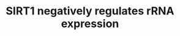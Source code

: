 ---
annotations:
- type: Pathway Ontology
  value: regulatory pathway
authors:
- ReactomeTeam
- Fehrhart
description: Expression of rRNA genes is coupled to the overall metabolism of the
  cell by the NAD-dependent histone deacetylase SIRT1, a component of the Energy-dependent
  Nucleolar Silencing Complex (eNoSC) (Murayama et al. 2008, reviewed in Salminen
  and Kaarniranta 2009, Grummt and Voit 2010). eNoSC comprises Nucleomethylin (NML),
  SIRT1, and the histone methylase SUV39H1 (Murayama et al. 2008). Deacetylation and
  methylation of histone H3 in the chromatin of a rRNA gene by eNoSC causes reduced
  expression of the gene.  When glucose is low, NAD is high (NADH is low), activity
  of SIRT1 is high, and activity of rRNA genes is reduced. It is hypothesized that
  eNoSC forms on a nucleosome containing dimethylated lysine-9 on histone H3 (H3K9me2)
  and then eNoSC deacetylates and dimethylates the adjacent nucleosome, thus catalyzing
  spreading of H3K9me2 throughout the gene.  View original pathway at [http://www.reactome.org/PathwayBrowser/#DIAGRAM=427359
  Reactome].
last-edited: 2021-01-25
organisms:
- Homo sapiens
redirect_from:
- /index.php/Pathway:WP3364
- /instance/WP3364
schema-jsonld:
- '@context': https://schema.org/
  '@id': https://wikipathways.github.io/pathways/WP3364.html
  '@type': Dataset
  creator:
    '@type': Organization
    name: WikiPathways
  description: Expression of rRNA genes is coupled to the overall metabolism of the
    cell by the NAD-dependent histone deacetylase SIRT1, a component of the Energy-dependent
    Nucleolar Silencing Complex (eNoSC) (Murayama et al. 2008, reviewed in Salminen
    and Kaarniranta 2009, Grummt and Voit 2010). eNoSC comprises Nucleomethylin (NML),
    SIRT1, and the histone methylase SUV39H1 (Murayama et al. 2008). Deacetylation
    and methylation of histone H3 in the chromatin of a rRNA gene by eNoSC causes
    reduced expression of the gene.  When glucose is low, NAD is high (NADH is low),
    activity of SIRT1 is high, and activity of rRNA genes is reduced. It is hypothesized
    that eNoSC forms on a nucleosome containing dimethylated lysine-9 on histone H3
    (H3K9me2) and then eNoSC deacetylates and dimethylates the adjacent nucleosome,
    thus catalyzing spreading of H3K9me2 throughout the gene.  View original pathway
    at [http://www.reactome.org/PathwayBrowser/#DIAGRAM=427359 Reactome].
  keywords:
  - 'HIST1H2BM '
  - '28S rRNA '
  - 28S rRNA
  - 'HIST1H2BB '
  - 'SIRT1 '
  - 'HIST1H2BO '
  - 'H2AFZ '
  - acetylated H3
  - 'HIST1H2AB '
  - Chromatin with
  - 'H2AFV '
  - AdoMet
  - RRP8:5S RNA, rRNA
  - 'HIST1H2BJ '
  - 'Me2K10-HIST1H3A '
  - 'HIST2H2AA3 '
  - 'HIST3H2BB '
  - 'HIST1H4 '
  - NAM
  - 'Ac-TAF1B '
  - 'HIST1H2BN '
  - 'HIST1H2BL '
  - 'Me2K-10-H3F3A '
  - 'HIST2H2AC '
  - 'HIST1H3A '
  - RRP8
  - AdoHcy
  - 'TAF1A '
  - NAD+
  - 'HIST1H2BH '
  - '5.8S rRNA '
  - 'DNA '
  - 'TAF1C '
  - 'Me2K-10-HIST2H3A '
  - '2xAcK-HIST2H3A '
  - 2'-O-acetyl-ADP-ribose
  - 'HIST1H2BA '
  - Chromatin
  - 'HIST1H2AJ '
  - SUV39H1
  - 'H3F3A '
  - 'H2AFX '
  - 'HIST2H2BE '
  - 'TBP '
  - Chromatin (H3K9me2)
  - '5S rRNA '
  - eNoSC
  - 'HIST2H3A '
  - 'SUV39H1 '
  - '2xAcK-H3F3A '
  - 'H2BFS '
  - Acetylated SL1
  - 'HIST1H2BC '
  - 'H2AFB1 '
  - 'HIST1H2BD '
  - 'TAF1B '
  - 'HIST1H2AC '
  - SIRT1
  - 'TAF1D '
  - 'HIST1H2BK '
  - 'HIST1H2AD '
  - 5S RNA, 5.8S rRNA,
  - 'H2AFJ '
  - '2xAcK-HIST1H3A '
  - SL1
  - 'RRP8 '
  license: CC0
  name: SIRT1 negatively regulates rRNA expression
seo: CreativeWork
title: SIRT1 negatively regulates rRNA expression
wpid: WP3364
---